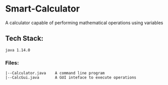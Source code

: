 # Smart-Calculator
A calculator capable of performing mathematical operations using variables

## Tech Stack:
```
java 1.14.0
```

### Files:
```
|--Calculator.java    A command line program
|--CalcGui.java       A GUI inteface to execute operations
```
